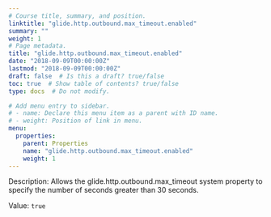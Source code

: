 ```yaml
---
# Course title, summary, and position.
linktitle: "glide.http.outbound.max_timeout.enabled"
summary: ""
weight: 1
# Page metadata.
title: "glide.http.outbound.max_timeout.enabled"
date: "2018-09-09T00:00:00Z"
lastmod: "2018-09-09T00:00:00Z"
draft: false  # Is this a draft? true/false
toc: true  # Show table of contents? true/false
type: docs  # Do not modify.

# Add menu entry to sidebar.
# - name: Declare this menu item as a parent with ID name.
# - weight: Position of link in menu.
menu:
  properties:
    parent: Properties
    name: "glide.http.outbound.max_timeout.enabled"
    weight: 1
---
```


Description: Allows the glide.http.outbound.max_timeout system property to specify the number of seconds greater than 30 seconds. 

Value: `true`
